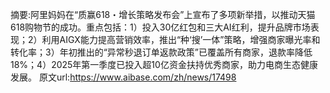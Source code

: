 摘要:阿里妈妈在“质赢618・增长策略发布会”上宣布了多项新举措，以推动天猫618购物节的成功。重点包括：1）投入30亿红包和三大AI红利，提升品牌市场表现；2）利用AIGX能力提高营销效率，推出“种‘搜’一体”策略，增强商家曝光率和转化率；3）年初推出的“异常秒退订单返款政策”已覆盖所有商家，退款率降低18%；4）2025年第一季度已投入超10亿资金扶持优秀商家，助力电商生态健康发展。
原文url:https://www.aibase.com/zh/news/17498
